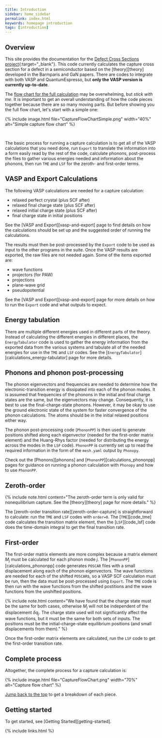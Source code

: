 ```yaml
---
title: Introduction
sidebar: home_sidebar
permalink: index.html
keywords: homepage introduction
tags: [introduction]
---
```


## Overview

This site provides the documentation for the [Defect Cross Sections project](https://github.com/laurarnichols/defectCrossSections){:target="_blank"}. This code currently calculates the capture cross section for a defect in a semiconductor based on the [theory][theory] developed in the Barmparis and GaN papers. There are codes to integrate with both VASP and QuantumEspresso, but __only the VASP version is currently up-to-date__.

The [flow chart for the full calculation](#complete-process) may be overwhelming, but _stick with me_. It is important to get an overall understanding of how the code pieces together because there are so many moving parts. But before showing you the full flow chart, let's start with a simple one:

{% include image.html file="CaptureFlowChartSimple.png" width="40%" alt="Simple capture flow chart" %}

<br/> 

The basic process for running a capture calculation is to get all of the VASP calculations that you need done, run `Export` to translate the information into a form easily read by the rest of the code, calculate phonons, post-process the files to gather various energies needed and information about the phonons, then run `TME` and `LSF` for the zeroth- and first-order terms. 

## VASP and Export Calculations 

The following VASP calculations are needed for a capture calculation:
* relaxed perfect crystal (plus SCF after)
* relaxed final charge state (plus SCF after)
* relaxed initial charge state (plus SCF after)
* final charge state in initial positions

See the [VASP and Export][vasp-and-export] page to find details on how the calculations should be set up and the suggested order of running the calculations.

The results must then be post-processed by the `Export` code to be used as input to the other programs in the suite. Once the VASP results are exported, the raw files are not needed again. Some of the items exported are:
* wave functions
* projectors (for PAW)
* projections
* plane-wave grid
* pseudopotential

See the [VASP and Export][vasp-and-export] page for more details on how to run the `Export` code and what outputs to expect.

## Energy tabulation

There are multiple different energies used in different parts of the theory. Instead of calculating the different energies in different places, the `EnergyTabulator` code is used to gather the energy information from the exported data from the various systems and tabulate all of the needed energies for use in the `TME` and `LSF` codes. See the [`EnergyTabulator`][calculations_energy-tabulator] page for more details.

## Phonons and phonon post-processing

The phonon eigenvectors and frequencies are needed to determine how the electronic-transition energy is dissipated into each of the phonon modes. It is assumed that frequencies of the phonons in the initial and final charge states are the same, but the eigenvectors may change. Consequently, it is best to use the final-charge-state phonons. However, it may be okay to use the ground electronic state of the system for faster convergence of the phonon calculations. The atoms should be in the initial relaxed positions either way.

The phonon post-processing code (`PhononPP`) is then used to generate positions shifted along each eigenvector (needed for the first-order matrix element) and the Huang-Rhys factor (needed for distributing the energy across the modes in the `LSF` code). `PhononPP` is currently set up to read the required information in the form of the `mesh.yaml` output by `Phonopy`. 

Check out the [Phonons][phonons] and [`PhononPP`][calculations_phononpp] pages for guidance on running a phonon calculation with `Phonopy` and how to use `PhononPP`.

## Zeroth-order

{% include note.html content="The zeroth-order term is only valid for nonequilibrium capture. See the [theory][theory] page for more details." %}

The [zeroth-order transition rate][zeroth-order-capture] is straightforward to calculate: run the `TME` and `LSF` codes with `order=0`. The [`TME`][code_tme] code calculates the transition matrix element, then the [`LSF`][code_lsf] code does the time-domain integral to get the final transition rate. 

## First-order

The first-order matrix elements are more complex because a matrix element $M_j$ must be calculated for each phonon mode $j$. The [`PhononPP`][calculations_phononpp] code generates `POSCAR` files with a small displacement along each of the phonon eigenvectors. The wave functions are needed for each of the shifted `POSCAR`s, so a VASP SCF calculation must be run, then the data must be post-processed using `Export`. The `TME` code is then run with the wave functions from the shifted postitions and the wave functions from the unshifted positions.

{% include note.html content="We have found that the charge state must be the same for both cases, otherwise $M_j$ will not be independent of the displacement $\delta q_j$. The charge state used will not significantly affect the wave functions, but it must be the same for both sets of inputs. The positions must be the initial-charge-state equilibrium positions (and small displacements from them)." %}

Once the first-order matrix elements are calculated, run the `LSF` code to get the first-order transition rate. 

## Complete process

Altogether, the complete process for a capture calculation is:

{% include image.html file="CaptureFlowChart.png" width="70%" alt="Capture flow chart" %}

[Jump back to the top](#overview) to get a breakdown of each piece. 

## Getting started

To get started, see [Getting Started][getting-started].

{% include links.html %}
